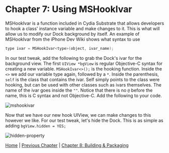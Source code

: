# Chapter 7: Using MSHookIvar

MSHookIvar is a function included in Cydia Substrate that allows developers to hook a class' instance variable and make changes to it. This is what will allow us to modify our Dock background by itself. An example of MSHookIvar from the iPhone Dev Wiki shows what syntax to use

```c
type ivar = MSHookIvar<type>(object, ivar_name);
```

In our test tweak, add the following to grab the Dock's ivar for the background view. The first ```UIView *bgView``` is regular Objective-C syntax for creating a new variable. ```MSHookIvar<>();``` is the hooking function. Inside the ```<>``` we add our variable type again, followed by a ```*```. Inside the parenthesis, ```self``` is the class that contains the ivar. Self simply points to the class were hooking, but can be used with other classes such as ivars themselves. The name of the ivar goes inside the ```""```. Notice that there is no ```@``` before the name, this is C syntax and not Objective-C. Add the following to your code. 

![mshookivar](https://github.com/MTACS/TweakGuide/blob/master/images/mshookivar.png)

Now that we have our new hook UIView, we can make changes to this however we like. For our test tweak, let's hide the Dock. This is as simple as adding ```bgView.hidden = YES;```

![hidden-property](https://github.com/MTACS/TweakGuide/blob/master/images/hidden-property.png)

[Home](https://github.com/MTACS/TweakGuide/blob/master/README.md) | [Previous Chapter](https://github.com/MTACS/TweakGuide/blob/master/chapters/6.md) | [Chapter 8: Building & Packaging](https://github.com/MTACS/TweakGuide/blob/master/chapters/8.md)
